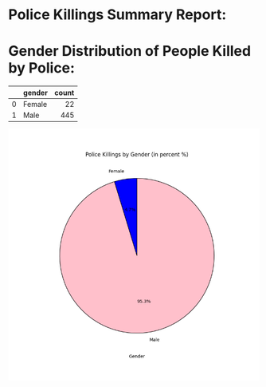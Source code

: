 # Police Killings Summary Report:

# Gender Distribution of People Killed by Police:
|    | gender   |   count |
|---:|:---------|--------:|
|  0 | Female   |      22 |
|  1 | Male     |     445 |

![gender_image_fail_load](killings_by_gender.png)
